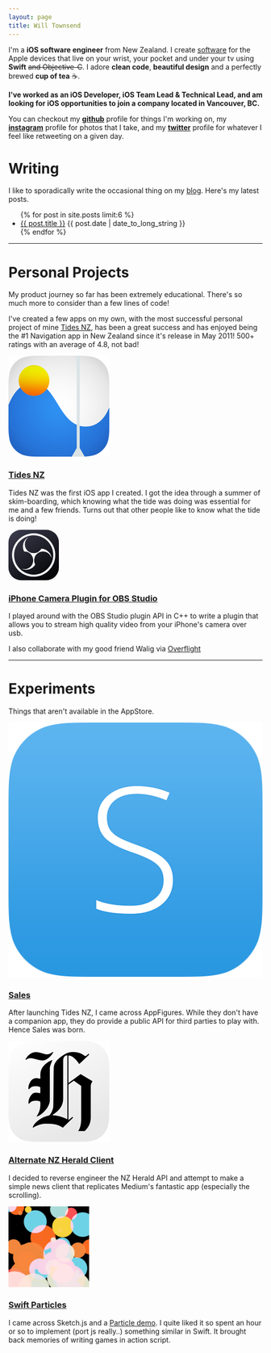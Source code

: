```yaml
---
layout: page
title: Will Townsend
---
```


I'm a __iOS software engineer__ from New Zealand. I create [software](https://github.com/wtsnz) for the Apple devices that live on your wrist, your pocket and under your tv using __Swift__ <s>and Objective-C</s>. I adore __clean code__, __beautiful design__ and a perfectly brewed __cup of tea__ ☕️.

<b>I've worked as an iOS Developer, iOS Team Lead & Technical Lead, and am looking for iOS opportunities to join a company located in Vancouver, BC.</b>

You can checkout my **[github](https://github.com/wtsnz)** profile for things I'm working on, my **[instagram](https://www.instagram.com/wtsnz/)** profile for photos that I take, and my **[twitter](https://twitter.com/wtsnz)** profile for whatever I feel like retweeting on a given day.


# Writing

I like to sporadically write the occasional thing on my [blog](/blog). Here's my latest posts.

<ul class="posts">
	{% for post in site.posts limit:6 %}
	<li><a href="{{ post.url }}">{{ post.title }}</a> <span class="when hidden-xs">{{ post.date | date_to_long_string }}</span></li>
	{% endfor %}
</ul>

<hr />

# Personal Projects

My product journey so far has been extremely educational. There's so much more to consider than a few lines of code! 

I've created a few apps on my own, with the most successful personal project of mine <a href="https://itunes.apple.com/nz/app/tides-nz/id521561961?mt=8">Tides NZ</a>, has been a great success and has enjoyed being the #1 Navigation app in New Zealand since it's release in May 2011! 500+ ratings with an average of 4.8, not bad!


<div class="grid-container">
	<div class="grid-project-icon">
		<a href="https://itunes.apple.com/nz/app/tides-nz/id521561961?mt=8" target="_blank" title="Tides NZ">
	        <img class="project-img" src="/img/icon_tides_nz.png" />
	    </a>
	</div>
	<div class="grid-project">
		<h3><a href="https://itunes.apple.com/nz/app/tides-nz/id521561961?mt=8" target="_blank">Tides NZ</a></h3>
		<p>Tides NZ was the first iOS app I created. I got the idea through a summer of skim-boarding, which knowing what the tide was doing was essential for me and a few friends. Turns out that other people like to know what the tide is doing!</p>
	</div>
</div>

<div class="grid-container">
	<div class="grid-project-icon">
		<a href="/products/obs-iphone" title="OBS Studio iPhone Camera Plugin">
	        	<svg style="border-radius: 25px;" width="100px" height="100px" viewBox="0 0 512 512" version="1.1" xmlns="http://www.w3.org/2000/svg" xmlns:xlink="http://www.w3.org/1999/xlink">
		<!-- Generator: Sketch 48.1 (47250) - http://www.bohemiancoding.com/sketch -->
		<desc>Created with Sketch.</desc>
		<defs>
			<linearGradient x1="17.9261133%" y1="0%" x2="94.1395538%" y2="100%" id="linearGradient-1">
				<stop stop-color="#383A4A" offset="0%"></stop>
				<stop stop-color="#000000" offset="100%"></stop>
			</linearGradient>
		</defs>
		<g id="Page-1" stroke="none" stroke-width="1" fill="none" fill-rule="evenodd">
			<g id="Icon">
				<g id="Smooth-Corners">
					<path d="M146.141456,-5.90428975e-15 C95.3248882,3.43056238e-15 76.8975727,5.29105984 58.3197949,15.2265641 C39.7420171,25.1620684 25.1620684,39.7420171 15.2265641,58.3197949 C5.29105984,76.8975727 -2.28704159e-15,95.3248882 3.93619317e-15,146.141456 L0,0 L146.141456,0 Z M365.858544,0 L512,0 L512,146.141456 C512,95.3248882 506.70894,76.8975727 496.773436,58.3197949 C486.837932,39.7420171 472.257983,25.1620684 453.680205,15.2265641 C435.102427,5.29105984 416.675112,-3.43056238e-15 365.858544,5.90428975e-15 Z M512,365.858544 L512,512 L365.858544,512 C416.675112,512 435.102427,506.70894 453.680205,496.773436 C472.257983,486.837932 486.837932,472.257983 496.773436,453.680205 C506.70894,435.102427 512,416.675112 512,365.858544 Z M146.141456,512 L0,512 L0,365.858544 C2.28704159e-15,416.675112 5.29105984,435.102427 15.2265641,453.680205 C25.1620684,472.257983 39.7420171,486.837932 58.3197949,496.773436 C76.8975727,506.70894 95.3248882,512 146.141456,512 Z" fill="#000000"></path>
					<rect id="Rectangle-2" fill="url(#linearGradient-1)" x="0" y="0" width="512" height="512"></rect>
					<g id="OBS" stroke-width="1" transform="translate(36.000000, 36.000000)" fill="#FFFFFF">
						<g id="#ffffffff" fill-rule="nonzero">
							<path d="M190.817094,2.4025515 C237.731624,-3.88836344 286.639316,5.32198807 327.781197,28.8281612 C374.150427,54.8959046 410.422222,98.404927 427.533333,148.845257 C443.459829,195.06653 443.309402,246.6558 427.119658,292.782898 C409.181197,344.673528 370.916239,389.048964 322.403419,414.57049 C258.753846,448.812656 178.030769,448.285274 114.832479,413.214365 C69.8547009,388.709933 33.9213675,347.969666 15.4,300.147412 C-2.87692308,253.643612 -4.45641026,200.867733 10.774359,153.30917 C24.7264957,109.235095 53.1384615,70.0204695 90.4068376,42.7661165 C119.796581,21.1811209 154.676923,7.11132016 190.817094,2.4025515 Z M189.105983,23.3094844 C147.155556,29.8264202 107.536752,50.3566516 77.9777778,80.8694725 C42.4393162,116.919805 21.4735043,167.039939 21.3230769,217.762795 C20.5897436,262.100561 35.3880342,306.494832 62.4837607,341.565741 C90.8769231,378.783848 132.733333,405.473149 178.519658,415.097872 C223.403419,424.779101 271.596581,418.35634 312.230769,396.86552 C356.249573,373.943234 391.035897,333.937536 407.601709,287.094705 C424.261538,240.647411 422.870085,187.946872 403.502564,142.554342 C385.112821,98.8004636 350.533333,62.1474083 307.94359,41.2969807 C271.464957,23.1588038 229.307692,16.9620642 189.105983,23.3094844 Z" id="Shape"></path>
						</g>
						<g id="#c4c2c4ff" transform="translate(96.000000, 36.000000)" fill-rule="nonzero">
							<path d="M17.3650307,74.1525584 C23.7853988,43.073209 44.8111656,15.1356583 73.1020859,0.800026178 C68.1835583,5.8043282 62.2137423,9.66102712 57.6894479,15.0792188 C39.0666258,35.228119 30.637546,64.3697123 35.7813497,91.3666048 C42.2768098,132.304053 80.6300613,165.546916 122.174724,165.0954 C154.426748,166.544014 186.040491,147.937793 201.77227,119.906177 C235.563681,121.05378 268.416442,138.531211 287.583681,166.562827 C297.458282,181.218283 305.173988,198.37589 305.699632,216.248397 C299.466994,192.543809 283.716442,171.473063 262.258896,159.583143 C241.495951,147.881354 216.020982,144.890061 193.193006,151.813305 C164.695583,160.015846 141.154233,183.40061 132.743926,211.902556 C125.83546,234.798178 128.801595,260.045446 139.63362,281.229071 C124.558896,307.379371 97.3380368,326.09847 67.7705521,331.685981 C45.0552147,336.464525 21.1571779,332.777144 0.131411043,323.220056 C19.0733742,328.751127 39.629816,329.710598 58.4215951,323.013111 C83.6712883,314.62244 104.546871,294.304221 113.726871,269.263898 C123.920613,241.984808 120.034601,209.720229 102.894847,186.07208 C90.0728834,167.635178 69.9482209,154.597654 48.0213497,150.026055 C41.0941104,148.784386 34.0542331,148.219991 27.0331288,147.580343 C15.9007362,125.042171 11.7894479,98.8354315 17.3650307,74.1525584 Z" id="Shape"></path>
						</g>
					</g>
				</g>
			</g>
		</g>
	</svg>
	    </a>
	</div>
	<div class="grid-project">
		<h3><a href="/products/obs-iphone">iPhone Camera Plugin for OBS Studio</a></h3>
		<p>I played around with the OBS Studio plugin API in C++ to write a plugin that allows you to stream high quality video from your iPhone's camera over usb.</p>
	</div>
</div>


<p>I also collaborate with my good friend Walig via <a href="https://overflight.io" target="_blank">Overflight</a></p>


<hr />

<h1>Experiments</h1>
<p>Things that aren't available in the AppStore.</p>

<div class="grid-container">
	<div class="grid-project-icon">
		<a href="http://getsalesapp.com/" target="_blank" title="Sales for AppFigures">
	        <img class="project-img" src="/img/icon_sales.png" />
	    </a>
	</div>
	<div class="grid-project">
		<h3><a href="http://getsalesapp.com" target="_blank">Sales</a></h3>
			<p>After launching Tides NZ, I came across AppFigures. While they don't have a companion app, they do provide a public API for third parties to play with. Hence Sales was born.</p>
	</div>
</div>

<div class="grid-container">
	<div class="grid-project-icon">
		<a href="https://github.com/wtsnz/NZHerald" target="_blank" title="Alternate NZHerald Client">
	        <img class="project-img" src="/img/icon_nzh.png" />
	    </a>
	</div>
	<div class="grid-project">
		<h3><a href="https://github.com/wtsnz/NZHerald" target="_blank">Alternate NZ Herald Client</a></h3>
			<p>I decided to reverse engineer the NZ Herald API and attempt to make a simple news client that replicates Medium's fantastic app (especially the scrolling).</p>
	</div>
</div>

<div class="grid-container">
	<div class="grid-project-icon">
		<a href="https://github.com/wtsnz/Swift-Particles" target="_blank" title="Swift Particles">
	        <img class="project-img" src="/img/swift-particles.png" />
	    </a>
	</div>
	<div class="grid-project">
			<h3><a href="https://github.com/wtsnz/Swift-Particles" target="_blank">Swift Particles</a></h3>
			<p>I came across Sketch.js and a <a href="http://soulwire.github.io/sketch.js/examples/particles.html">Particle demo</a>. I quite liked it so spent an hour or so to implement (port js really..) something similar in Swift. It brought back memories of writing games in action script.</p>
	</div>
</div>
